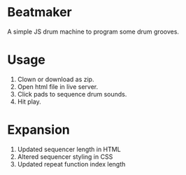 # Beatmaker

A simple JS drum machine to program some drum grooves.

# Usage

1. Clown or download as zip.
2. Open html file in live server.
3. Click pads to sequence drum sounds.
4. Hit play.

# Expansion

1. Updated sequencer length in HTML
2. Altered sequencer styling in CSS
3. Updated repeat function index length
